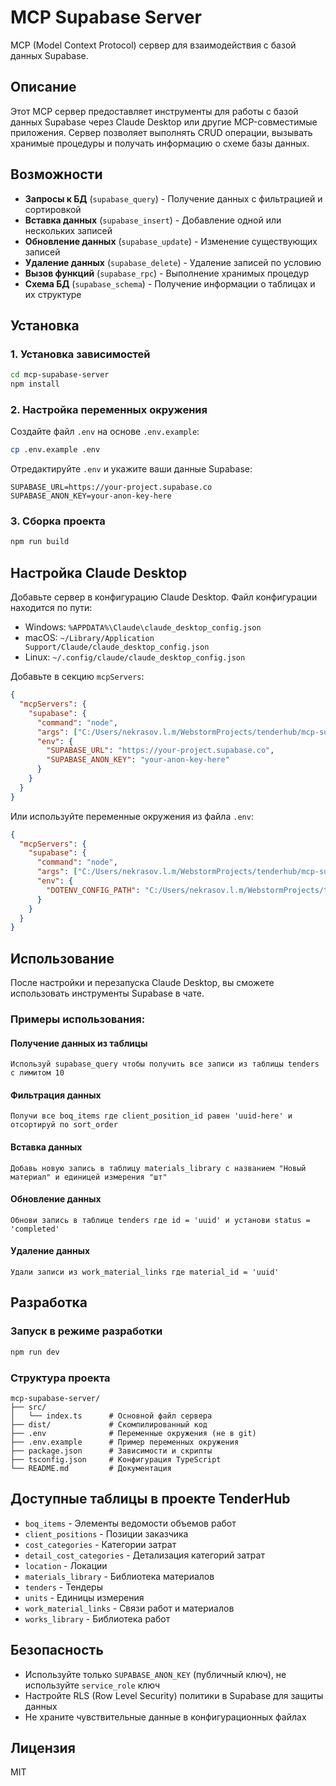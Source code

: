 # MCP Supabase Server

MCP (Model Context Protocol) сервер для взаимодействия с базой данных Supabase.

## Описание

Этот MCP сервер предоставляет инструменты для работы с базой данных Supabase через Claude Desktop или другие MCP-совместимые приложения. Сервер позволяет выполнять CRUD операции, вызывать хранимые процедуры и получать информацию о схеме базы данных.

## Возможности

- **Запросы к БД** (`supabase_query`) - Получение данных с фильтрацией и сортировкой
- **Вставка данных** (`supabase_insert`) - Добавление одной или нескольких записей
- **Обновление данных** (`supabase_update`) - Изменение существующих записей
- **Удаление данных** (`supabase_delete`) - Удаление записей по условию
- **Вызов функций** (`supabase_rpc`) - Выполнение хранимых процедур
- **Схема БД** (`supabase_schema`) - Получение информации о таблицах и их структуре

## Установка

### 1. Установка зависимостей

```bash
cd mcp-supabase-server
npm install
```

### 2. Настройка переменных окружения

Создайте файл `.env` на основе `.env.example`:

```bash
cp .env.example .env
```

Отредактируйте `.env` и укажите ваши данные Supabase:

```env
SUPABASE_URL=https://your-project.supabase.co
SUPABASE_ANON_KEY=your-anon-key-here
```

### 3. Сборка проекта

```bash
npm run build
```

## Настройка Claude Desktop

Добавьте сервер в конфигурацию Claude Desktop. Файл конфигурации находится по пути:
- Windows: `%APPDATA%\Claude\claude_desktop_config.json`
- macOS: `~/Library/Application Support/Claude/claude_desktop_config.json`
- Linux: `~/.config/claude/claude_desktop_config.json`

Добавьте в секцию `mcpServers`:

```json
{
  "mcpServers": {
    "supabase": {
      "command": "node",
      "args": ["C:/Users/nekrasov.l.m/WebstormProjects/tenderhub/mcp-supabase-server/dist/index.js"],
      "env": {
        "SUPABASE_URL": "https://your-project.supabase.co",
        "SUPABASE_ANON_KEY": "your-anon-key-here"
      }
    }
  }
}
```

Или используйте переменные окружения из файла `.env`:

```json
{
  "mcpServers": {
    "supabase": {
      "command": "node",
      "args": ["C:/Users/nekrasov.l.m/WebstormProjects/tenderhub/mcp-supabase-server/dist/index.js"],
      "env": {
        "DOTENV_CONFIG_PATH": "C:/Users/nekrasov.l.m/WebstormProjects/tenderhub/mcp-supabase-server/.env"
      }
    }
  }
}
```

## Использование

После настройки и перезапуска Claude Desktop, вы сможете использовать инструменты Supabase в чате.

### Примеры использования:

#### Получение данных из таблицы
```
Используй supabase_query чтобы получить все записи из таблицы tenders с лимитом 10
```

#### Фильтрация данных
```
Получи все boq_items где client_position_id равен 'uuid-here' и отсортируй по sort_order
```

#### Вставка данных
```
Добавь новую запись в таблицу materials_library с названием "Новый материал" и единицей измерения "шт"
```

#### Обновление данных
```
Обнови запись в таблице tenders где id = 'uuid' и установи status = 'completed'
```

#### Удаление данных
```
Удали записи из work_material_links где material_id = 'uuid'
```

## Разработка

### Запуск в режиме разработки

```bash
npm run dev
```

### Структура проекта

```
mcp-supabase-server/
├── src/
│   └── index.ts      # Основной файл сервера
├── dist/             # Скомпилированный код
├── .env              # Переменные окружения (не в git)
├── .env.example      # Пример переменных окружения
├── package.json      # Зависимости и скрипты
├── tsconfig.json     # Конфигурация TypeScript
└── README.md         # Документация
```

## Доступные таблицы в проекте TenderHub

- `boq_items` - Элементы ведомости объемов работ
- `client_positions` - Позиции заказчика
- `cost_categories` - Категории затрат
- `detail_cost_categories` - Детализация категорий затрат
- `location` - Локации
- `materials_library` - Библиотека материалов
- `tenders` - Тендеры
- `units` - Единицы измерения
- `work_material_links` - Связи работ и материалов
- `works_library` - Библиотека работ

## Безопасность

- Используйте только `SUPABASE_ANON_KEY` (публичный ключ), не используйте `service_role` ключ
- Настройте RLS (Row Level Security) политики в Supabase для защиты данных
- Не храните чувствительные данные в конфигурационных файлах

## Лицензия

MIT